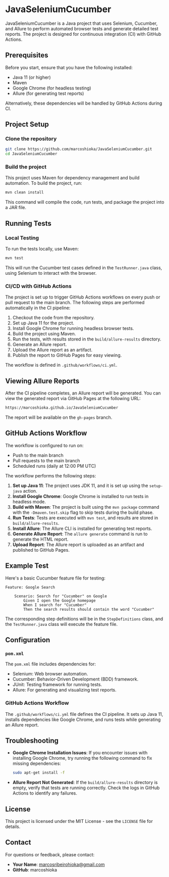 # JavaSeleniumCucumber

JavaSeleniumCucumber is a Java project that uses Selenium, Cucumber, and Allure to perform automated browser tests and generate detailed test reports. The project is designed for continuous integration (CI) with GitHub Actions.

## Prerequisites

Before you start, ensure that you have the following installed:

- Java 11 (or higher)
- Maven
- Google Chrome (for headless testing)
- Allure (for generating test reports)

Alternatively, these dependencies will be handled by GitHub Actions during CI.

## Project Setup

### Clone the repository

```bash
git clone https://github.com/marcoshioka/JavaSeleniumCucumber.git
cd JavaSeleniumCucumber
```

### Build the project

This project uses Maven for dependency management and build automation. To build the project, run:

```bash
mvn clean install
```

This command will compile the code, run tests, and package the project into a JAR file.

## Running Tests

### Local Testing

To run the tests locally, use Maven:

```bash
mvn test
```

This will run the Cucumber test cases defined in the `TestRunner.java` class, using Selenium to interact with the browser.

### CI/CD with GitHub Actions

The project is set up to trigger GitHub Actions workflows on every push or pull request to the main branch. The following steps are performed automatically in the CI pipeline:

1. Checkout the code from the repository.
2. Set up Java 11 for the project.
3. Install Google Chrome for running headless browser tests.
4. Build the project using Maven.
5. Run the tests, with results stored in the `build/allure-results` directory.
6. Generate an Allure report.
7. Upload the Allure report as an artifact.
8. Publish the report to GitHub Pages for easy viewing.

The workflow is defined in `.github/workflows/ci.yml`.

## Viewing Allure Reports

After the CI pipeline completes, an Allure report will be generated. You can view the generated report via GitHub Pages at the following URL:

```bash
https://marcoshioka.github.io/JavaSeleniumCucumber
```

The report will be available on the `gh-pages` branch.

## GitHub Actions Workflow

The workflow is configured to run on:

- Push to the main branch
- Pull requests to the main branch
- Scheduled runs (daily at 12:00 PM UTC)

The workflow performs the following steps:

1. **Set up Java 11**: The project uses JDK 11, and it is set up using the `setup-java` action.
2. **Install Google Chrome**: Google Chrome is installed to run tests in headless mode.
3. **Build with Maven**: The project is built using the `mvn package` command with the `-Dmaven.test.skip` flag to skip tests during the build phase.
4. **Run Tests**: Tests are executed with `mvn test`, and results are stored in `build/allure-results`.
5. **Install Allure**: The Allure CLI is installed for generating test reports.
6. **Generate Allure Report**: The `allure generate` command is run to generate the HTML report.
7. **Upload Report**: The Allure report is uploaded as an artifact and published to GitHub Pages.

## Example Test

Here's a basic Cucumber feature file for testing:

```gherkin
Feature: Google Search

    Scenario: Search for "Cucumber" on Google
        Given I open the Google homepage
        When I search for "Cucumber"
        Then the search results should contain the word "Cucumber"
```

The corresponding step definitions will be in the `StepDefinitions` class, and the `TestRunner.java` class will execute the feature file.

## Configuration

### `pom.xml`

The `pom.xml` file includes dependencies for:

- Selenium: Web browser automation.
- Cucumber: Behavior-Driven Development (BDD) framework.
- JUnit: Testing framework for running tests.
- Allure: For generating and visualizing test reports.

### GitHub Actions Workflow

The `.github/workflows/ci.yml` file defines the CI pipeline. It sets up Java 11, installs dependencies like Google Chrome, and runs tests while generating an Allure report.

## Troubleshooting

- **Google Chrome Installation Issues**: If you encounter issues with installing Google Chrome, try running the following command to fix missing dependencies:

    ```bash
    sudo apt-get install -f
    ```

- **Allure Report Not Generated**: If the `build/allure-results` directory is empty, verify that tests are running correctly. Check the logs in GitHub Actions to identify any failures.

## License

This project is licensed under the MIT License - see the `LICENSE` file for details.

## **Contact**
For questions or feedback, please contact:
- **Your Name**: marcosribeirohioka@gmail.com
- **GitHub**: marcoshioka